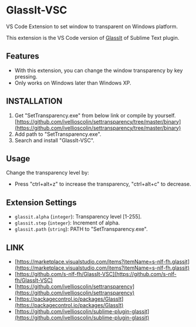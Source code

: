 # GlassIt-VSC

VS Code Extension to set window to transparent on Windows platform.

This extension is the VS Code version of [GlassIt](https://packagecontrol.io/packages/GlassIt) of Sublime Text plugin.

## Features

* With this extension, you can change the window transparency by key pressing.
* Only works on Windows later than Windows XP.

## INSTALLATION

1. Get "SetTransparency.exe" from below link or compile by yourself.
[https://github.com/ivellioscolin/settransparency/tree/master/binary](https://github.com/ivellioscolin/settransparency/tree/master/binary)
1. Add path to "SetTransparency.exe".
1. Search and install "GlassIt-VSC".

## Usage

Change the transparency level by:
* Press "ctrl+alt+z" to increase the transparency, "ctrl+alt+c" to decrease.

## Extension Settings

* `glassit.alpha` (`integer`): Transparency level [1-255].
* `glassit.step` (`integer`): Increment of alpha.
* `glassit.path` (`string`): PATH to "SetTransparency.exe".

## LINK

* [https://marketplace.visualstudio.com/items?itemName=s-nlf-fh.glassit](https://marketplace.visualstudio.com/items?itemName=s-nlf-fh.glassit)
* [https://github.com/s-nlf-fh/GlassIt-VSC](https://github.com/s-nlf-fh/GlassIt-VSC)
* [https://github.com/ivellioscolin/settransparency](https://github.com/ivellioscolin/settransparency)
* [https://packagecontrol.io/packages/GlassIt](https://packagecontrol.io/packages/GlassIt)
* [https://github.com/ivellioscolin/sublime-plugin-glassit](https://github.com/ivellioscolin/sublime-plugin-glassit)
